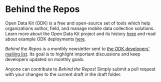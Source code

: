# Behind the Repos

Open Data Kit (ODK) is a free and open-source set of tools which help organizations author, field, and manage mobile data collection solutions. Learn more about the Open Data Kit project and its history [here](https://opendatakit.org/about/) and read about example ODK deployments [here](https://opendatakit.org/about/deployments/).

_Behind the Repos_ is a monthly newsletter sent to [the ODK developers' mailing list](https://groups.google.com/forum/#!forum/opendatakit-developers). Its goal is to highlight important discussions and keep developers updated on monthly goals.

Anyone can contribute to _Behind the Repos_! Simply submit a pull request with your changes to the current draft in the draft folder.